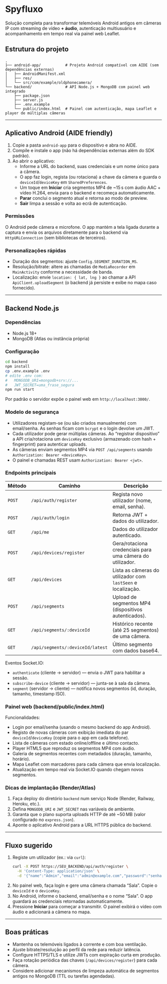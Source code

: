 # Spyfluxo

Solução completa para transformar telemóveis Android antigos em câmeras IP com streaming de vídeo **+ áudio**, autenticação multiusuário e acompanhamento em tempo real via painel web Leaflet.

## Estrutura do projeto

```
.
├── android-app/           # Projeto Android compatível com AIDE (sem dependências externas)
│   ├── AndroidManifest.xml
│   ├── res/
│   └── src/com/example/oldphonecamera/
└── backend/               # API Node.js + MongoDB com painel web integrado
    ├── package.json
    ├── server.js
    ├── .env.example
    └── public/index.html  # Painel com autenticação, mapa Leaflet e player de múltiplas câmeras
```

---

## Aplicativo Android (AIDE friendly)

1. Copie a pasta `android-app` para o dispositivo e abra no AIDE.
2. Compile e instale o app (não há dependências externas além do SDK padrão).
3. Ao abrir o aplicativo:
   - Informe a URL do backend, suas credenciais e um nome único para a câmera.
   - O app faz login, regista (ou rotaciona) a chave da câmera e guarda o `deviceId`/`deviceKey` em `SharedPreferences`.
   - Um toque em **Iniciar** cria segmentos MP4 de ~15 s com áudio AAC + vídeo H.264, envia para o backend e recomeça automaticamente.
   - **Parar** conclui o segmento atual e retorna ao modo de preview.
   - **Sair** limpa a sessão e volta ao ecrã de autenticação.

### Permissões

O Android pede câmera e microfone. O app mantém a tela ligada durante a captura e envia os arquivos diretamente para o backend via `HttpURLConnection` (sem bibliotecas de terceiros).

### Personalizações rápidas

- Duração dos segmentos: ajuste `Config.SEGMENT_DURATION_MS`.
- Resolução/bitrate: altere as chamadas de `MediaRecorder` em `MainActivity` conforme a necessidade de banda.
- Localização: envie `location: { lat, lng }` ao chamar a API `ApiClient.uploadSegment` (o backend já persiste e exibe no mapa caso fornecido).

---

## Backend Node.js

### Dependências

- Node.js 18+
- MongoDB (Atlas ou instância própria)

### Configuração

```bash
cd backend
npm install
cp .env.example .env
# edite .env com:
#   MONGODB_URI=mongodb+srv://...
#   JWT_SECRET=uma_frase_segura
npm run start
```

Por padrão o servidor expõe o painel web em `http://localhost:3000/`.

### Modelo de segurança

- Utilizadores registam-se (ou são criados manualmente) com email/senha. As senhas ficam com `bcrypt` e o login devolve um JWT.
- Cada utilizador pode gerar múltiplas câmeras. Ao “registrar dispositivo” a API cria/rotaciona um `deviceKey` exclusivo (armazenado com hash + fingerprint) para autenticar uploads.
- As câmeras enviam segmentos MP4 via `POST /api/segments` usando `Authorization: Bearer <deviceKey>`.
- O painel e chamadas REST usam `Authorization: Bearer <jwt>`.

### Endpoints principais

| Método | Caminho | Descrição |
| ------ | ------- | --------- |
| `POST` | `/api/auth/register` | Regista novo utilizador (nome, email, senha). |
| `POST` | `/api/auth/login` | Retorna JWT + dados do utilizador. |
| `GET`  | `/api/me` | Dados do utilizador autenticado. |
| `POST` | `/api/devices/register` | Gera/rotaciona credenciais para uma câmera do utilizador. |
| `GET`  | `/api/devices` | Lista as câmeras do utilizador com `lastSeen` e localização. |
| `POST` | `/api/segments` | Upload de segmentos MP4 (dispositivos autenticados). |
| `GET`  | `/api/segments/:deviceId` | Histórico recente (até 25 segmentos) de uma câmera. |
| `GET`  | `/api/segments/:deviceId/latest` | Último segmento com dados base64. |

Eventos Socket.IO:

- `authenticate` (cliente → servidor) — envia o JWT para habilitar a sessão.
- `subscribe-device` (cliente → servidor) — junta-se à sala da câmera.
- `segment` (servidor → cliente) — notifica novos segmentos (id, duração, tamanho, timestamp ISO).

### Painel web (backend/public/index.html)

Funcionalidades:

- Login por email/senha (usando o mesmo backend do app Android).
- Registo de novas câmeras com exibição imediata do par `deviceId`/`deviceKey` (copie para o app em cada telefone).
- Lista de câmeras com estado online/offline e último contacto.
- Player HTML5 que reproduz os segmentos MP4 com áudio.
- Galeria de segmentos recentes com metadados (duração, tamanho, horário).
- Mapa Leaflet com marcadores para cada câmera que envia localização.
- Atualização em tempo real via Socket.IO quando chegam novos segmentos.

### Dicas de implantação (Render/Atlas)

1. Faça deploy do diretório `backend` num serviço Node (Render, Railway, Heroku, etc.).
2. Defina `MONGODB_URI` e `JWT_SECRET` nas variáveis de ambiente.
3. Garanta que o plano suporta uploads HTTP de até ~50 MB (valor configurado no `express.json`).
4. Aponte o aplicativo Android para a URL HTTPS pública do backend.

---

## Fluxo sugerido

1. Registe um utilizador (ex.: via `curl`):
   ```bash
   curl -X POST https://SEU_BACKEND/api/auth/register \
     -H 'Content-Type: application/json' \
     -d '{"name":"Admin","email":"admin@example.com","password":"senhaSegura"}'
   ```
2. No painel web, faça login e gere uma câmera chamada “Sala”. Copie o `deviceId` e o `deviceKey`.
3. No Android, informe o backend, email/senha e o nome “Sala”. O app guardará as credenciais retornadas automaticamente.
4. Pressione **Iniciar** para começar a transmitir. O painel exibirá o vídeo com áudio e adicionará a câmera no mapa.

---

## Boas práticas

- Mantenha os telemóveis ligados à corrente e com boa ventilação.
- Ajuste bitrate/resolução ao perfil da rede para reduzir latência.
- Configure HTTPS/TLS e utilize JWTs com expiração curta em produção.
- Faça rotação periódica das chaves (`/api/devices/register`) para cada câmera.
- Considere adicionar mecanismos de limpeza automática de segmentos antigos no MongoDB (TTL ou tarefas agendadas).

